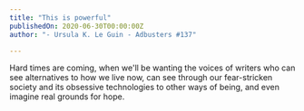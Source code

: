 ```yaml
---
title: "This is powerful"
publishedOn: 2020-06-30T00:00:00Z
author: "- Ursula K. Le Guin - Adbusters #137"

---
```


Hard times are coming, when we'll be wanting the voices of writers who can see alternatives to how we live now, can see through our fear-stricken society and its obsessive technologies to other ways of being, and even imagine real grounds for hope.